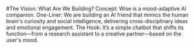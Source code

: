 #The Vision: What Are We Building?
Concept: Wise is a mood-adaptive AI companion.
One-Liner: We are building an AI friend that mimics the human brain's curiosity and social intelligence, delivering cross-disciplinary ideas and emotional engagement.
The Hook: It’s a simple chatbot that shifts its function—from a research assistant to a creative partner—based on the user's mood.
